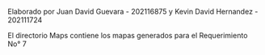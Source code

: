 Elaborado por Juan David Guevara - 202116875 y Kevin David Hernandez - 202111724

El directorio Maps contiene los mapas generados para el Requerimiento No° 7
